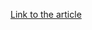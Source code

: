 [Link to the article](https://blog.morphisec.com/google-ppc-ads-deliver-redline-taurus-and-mini-redline-infostealers)
